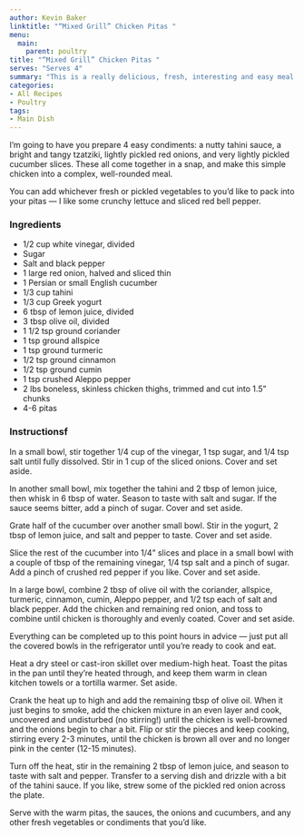 ```yaml
---
author: Kevin Baker
linktitle: "“Mixed Grill” Chicken Pitas	"
menu:
  main:
    parent: poultry
title: "“Mixed Grill” Chicken Pitas	"
serves: "Serves 4"
summary: "This is a really delicious, fresh, interesting and easy meal for weeknights or weekends."
categories:
- All Recipes
- Poultry
tags:
- Main Dish
---
```

I’m going to have you prepare 4 easy condiments: a nutty tahini sauce, a bright and tangy tzatziki, lightly pickled red onions, and very lightly pickled cucumber slices. These all come together in a snap, and make this simple chicken into a complex, well-rounded meal. 

You can add whichever fresh or pickled vegetables to you’d like to pack into your pitas — I like some crunchy lettuce and sliced red bell pepper.

### Ingredients

<div class="ingredient-list">
  
* 1/2 cup white vinegar, divided  
* Sugar
* Salt and black pepper  
* 1 large red onion, halved and sliced thin  
* 1 Persian or small English cucumber  
* 1/3 cup tahini  
* 1/3 cup Greek yogurt  
* 6 tbsp of lemon juice, divided  
* 3 tbsp olive oil, divided  
* 1 1/2 tsp ground coriander  
* 1 tsp ground allspice  
* 1 tsp ground turmeric  
* 1/2 tsp ground cinnamon  
* 1/2 tsp ground cumin  
* 1 tsp crushed Aleppo pepper  
* 2 lbs boneless, skinless chicken thighs, trimmed and cut into 1.5” chunks  
* 4-6 pitas  
</div>

### Instructionsf
In a small bowl, stir together 1/4 cup of the vinegar, 1 tsp sugar, and 1/4 tsp salt until fully dissolved. Stir in 1 cup of the sliced onions. Cover and set aside.

In another small bowl, mix together the tahini and 2 tbsp of lemon juice, then whisk in 6 tbsp of water. Season to taste with salt and sugar. If the sauce seems bitter, add a pinch of sugar. Cover and set aside.

Grate half of the cucumber over another small bowl. Stir in the yogurt, 2 tbsp of lemon juice, and salt and pepper to taste. Cover and set aside.

Slice the rest of the cucumber into 1/4” slices and place in a small bowl with a couple of tbsp of the remaining vinegar, 1/4 tsp salt and a pinch of sugar.  Add a pinch of crushed red pepper if you like. Cover and set aside.

In a large bowl, combine 2 tbsp of olive oil with the coriander, allspice, turmeric, cinnamon, cumin, Aleppo pepper, and 1/2 tsp each of salt and black pepper.  Add the chicken and remaining red onion, and toss to combine until chicken is thoroughly and evenly coated. Cover and set aside.

Everything can be completed up to this point hours in advice — just put all the covered bowls in the refrigerator until you’re ready to cook and eat.

Heat a dry steel or cast-iron skillet over medium-high heat. Toast the pitas in the pan until they’re heated through, and keep them warm in clean kitchen towels or a tortilla warmer. Set aside.

Crank the heat up to high and add the remaining tbsp of olive oil. When it just begins to smoke, add the chicken mixture in an even layer and cook, uncovered and undisturbed (no stirring!) until the chicken is well-browned and the onions begin to char a bit. Flip or stir the pieces and keep cooking, stirring every 2-3 minutes, until the chicken is brown all over and no longer pink in the center (12-15 minutes).

Turn off the heat, stir in the remaining 2 tbsp of lemon juice, and season to taste with salt and pepper.  Transfer to a serving dish and drizzle with a bit of the tahini sauce.  If you like, strew some of the pickled red onion across the plate. 

Serve with the warm pitas, the sauces, the onions and cucumbers, and any other fresh vegetables or condiments that you’d like. 
